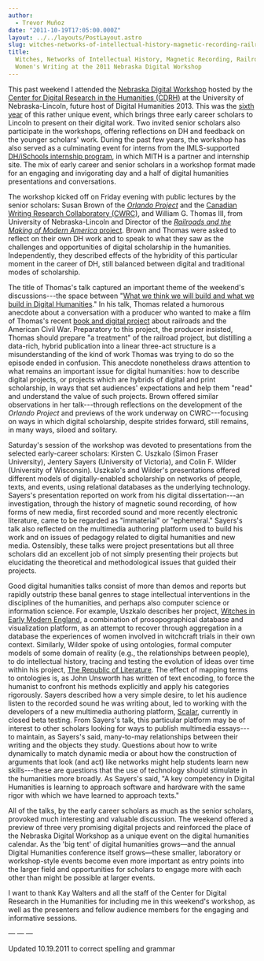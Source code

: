 ```yaml
---
author:
  - Trevor Muñoz
date: "2011-10-19T17:05:00.000Z"
layout: ../../layouts/PostLayout.astro
slug: witches-networks-of-intellectual-history-magnetic-recording-railroads-and-womens-writing-at-the-2011-nebraska-digital-workshop
title:
  Witches, Networks of Intellectual History, Magnetic Recording, Railroads, and
  Women's Writing at the 2011 Nebraska Digital Workshop
---
```


This past weekend I attended the [Nebraska Digital Workshop](http://cdrh.unl.edu/opportunities/nebraskaforum.php) hosted by the [Center for Digital Research in the Humanities (CDRH)](http://cdrh.unl.edu/) at the University of Nebraska-Lincoln, future host of Digital Humanities 2013. This was the [sixth year](http://cdrh.unl.edu/opportunities/nebraskaforum.php) of this rather unique event, which brings three early career scholars to Lincoln to present on their digital work. Two invited senior scholars also participate in the workshops, offering reflections on DH and feedback on the younger scholars' work. During the past few years, the workshop has also served as a culminating event for interns from the IMLS-supported [DH/iSchools internship program](http://www.ischooldh.org/), in which MITH is a partner and internship site. The mix of early career and senior scholars in a workshop format made for an engaging and invigorating day and a half of digital humanities presentations and conversations.

The workshop kicked off on Friday evening with public lectures by the senior scholars: Susan Brown of the _[Orlando Project](http://www.arts.ualberta.ca/orlando/)_ and the [Canadian Writing Research Collaboratory (CWRC)](http://www.cwrc.ca/), and William G. Thomas III, from University of Nebraska-Lincoln and Director of the [_Railroads and the Making of Modern America_ project](http://railroads.unl.edu/). Brown and Thomas were asked to reflect on their own DH work and to speak to what they saw as the challenges and opportunities of digital scholarship in the humanities. Independently, they described effects of the hybridity of this particular moment in the career of DH, still balanced between digital and traditional modes of scholarship.

The title of Thomas's talk captured an important theme of the weekend's discussions---the space between "[What we think we will build and what we build in Digital Humanities](http://railroads.unl.edu/blog/?p=616)." In his talk, Thomas related a humorous anecdote about a conversation with a producer who wanted to make a film of Thomas's recent [book and digital project](http://railroads.unl.edu/ironwayindex.php) about railroads and the American Civil War. Preparatory to this project, the producer insisted, Thomas should prepare "a treatment" of the railroad project, but distilling a data-rich, hybrid publication into a linear three-act structure is a misunderstanding of the kind of work Thomas was trying to do so the episode ended in confusion. This anecdote nonetheless draws attention to what remains an important issue for digital humanities: how to describe digital projects, or projects which are hybrids of digital and print scholarship, in ways that set audiences' expectations and help them "read" and understand the value of such projects. Brown offered similar observations in her talk---through reflections on the development of the _Orlando Project_ and previews of the work underway on CWRC---focusing on ways in which digital scholarship, despite strides forward, still remains, in many ways, siloed and solitary.

Saturday's session of the workshop was devoted to presentations from the selected early-career scholars: Kirsten C. Uszkalo (Simon Fraser University), Jentery Sayers (University of Victoria), and Colin F. Wilder (University of Wisconsin). Uszkalo's and Wilder's presentations offered different models of digitally-enabled scholarship on networks of people, texts, and events, using relational databases as the underlying technology. Sayers's presentation reported on work from his digital dissertation---an investigation, through the history of magnetic sound recording, of how forms of new media, first recorded sound and more recently electronic literature, came to be regarded as "immaterial" or "ephemeral." Sayers's talk also reflected on the multimedia authoring platform used to build his work and on issues of pedagogy related to digital humanities and new media. Ostensibly, these talks were project presentations but all three scholars did an excellent job of not simply presenting their projects but elucidating the theoretical and methodological issues that guided their projects.

Good digital humanities talks consist of more than demos and reports but rapidly outstrip these banal genres to stage intellectual interventions in the disciplines of the humanities, and perhaps also computer science or information science. For example, Uszkalo describes her project, [Witches in Early Modern England](http://witching.org/), a combination of prosopographical database and visualization platform, as an attempt to recover through aggregation in a database the experiences of women involved in witchcraft trials in their own context. Similarly, Wilder spoke of using ontologies, formal computer models of some domain of reality (e.g., the relationships between people), to do intellectual history, tracing and testing the evolution of ideas over time within his project, [The Republic of Literature](http://sites.google.com/site/colinwilder/). The effect of mapping terms to ontologies is, as John Unsworth has written of text encoding, to force the humanist to confront his methods explicitly and apply his categories rigorously. Sayers described how a very simple desire, to let his audience listen to the recorded sound he was writing about, led to working with the developers of a new multimedia authoring platform, [Scalar](http://scalar.usc.edu/anvc/?page_id=6), currently in closed beta testing. From Sayers's talk, this particular platform may be of interest to other scholars looking for ways to publish multimedia essays---to maintain, as Sayers's said, many-to-may relationships between their writing and the objects they study. Questions about how to write dynamically to match dynamic media or about how the construction of arguments that look (and act) like networks might help students learn new skills---these are questions that the use of technology should stimulate in the humanities more broadly. As Sayers's said, "A key competency in Digital Humanities is learning to approach software and hardware with the same rigor with which we have learned to approach texts."

All of the talks, by the early career scholars as much as the senior scholars, provoked much interesting and valuable discussion. The weekend offered a preview of three very promising digital projects and reinforced the place of the Nebraska Digital Workshop as a unique event on the digital humanities calendar. As the 'big tent' of digital humanities grows—and the annual Digital Humanities conference itself grows—these smaller, laboratory or workshop-style events become even more important as entry points into the larger field and opportunities for scholars to engage more with each other than might be possible at larger events.

I want to thank Kay Walters and all the staff of the Center for Digital Research in the Humanities for including me in this weekend's workshop, as well as the presenters and fellow audience members for the engaging and informative sessions.

— — —

Updated 10.19.2011 to correct spelling and grammar
